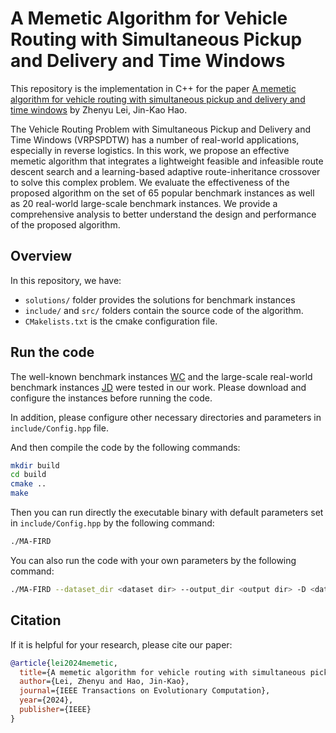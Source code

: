 # A Memetic Algorithm for Vehicle Routing with Simultaneous Pickup and Delivery and Time Windows

This repository is the implementation in C++ for the paper [A memetic algorithm for vehicle routing with simultaneous pickup and delivery and time windows](https://ieeexplore.ieee.org/abstract/document/10669598) by Zhenyu Lei, Jin-Kao Hao.

The Vehicle Routing Problem with Simultaneous Pickup and Delivery and Time Windows (VRPSPDTW) has a number of real-world applications, especially in reverse logistics. In this work, we propose an effective memetic algorithm that integrates a lightweight feasible and infeasible route descent search and a learning-based adaptive route-inheritance crossover to solve this complex problem. We evaluate the effectiveness of the proposed algorithm on the set of 65 popular benchmark instances as well as 20 real-world large-scale benchmark instances. We provide a comprehensive analysis to better understand the design and performance of the proposed algorithm.

## Overview

In this repository, we have:

- `solutions/` folder provides the solutions for benchmark instances
- `include/` and `src/` folders contain the source code of the algorithm.
- `CMakelists.txt` is the cmake configuration file.

## Run the code

The well-known benchmark instances [WC](https://oz.nthu.edu.tw/~d933810/test.htm) and the large-scale real-world benchmark instances [JD](https://github.com/senshineL/VRPenstein) were tested in our work. Please download and configure the instances before running the code.

In addition, please configure other necessary directories and parameters in `include/Config.hpp` file.

And then compile the code by the following commands:

```bash
mkdir build
cd build
cmake ..
make
```

Then you can run directly the executable binary with default parameters set in `include/Config.hpp` by the following command:

```bash
./MA-FIRD
```

You can also run the code with your own parameters by the following command:

```bash
./MA-FIRD --dataset_dir <dataset dir> --output_dir <output dir> -D <datasets> -I <instance> -S <seed> -c <dispatch cost> -v <unit cost> -t <max iterations> -e <max  running time> -p <patience> -z <population size> -r <init ratio> -y <fitness coefficient> -u <adjust factor>
```

## Citation

If it is helpful for your research, please cite our paper:

```bibtex
@article{lei2024memetic,
  title={A memetic algorithm for vehicle routing with simultaneous pickup and delivery and time windows},
  author={Lei, Zhenyu and Hao, Jin-Kao},
  journal={IEEE Transactions on Evolutionary Computation},
  year={2024},
  publisher={IEEE}
}
```


